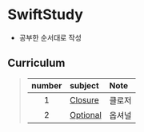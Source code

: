 # SwiftStudy
* 공부한 순서대로 작성
## Curriculum
  > | number | subject | Note |
  > |:---:| :--- | :--- |
  > |1|[Closure](https://github.com/kanghuiseon/SwiftStudy/blob/master/Lectures/01_Closure/01_Closure.md) | 클로저 |
  > |2|[Optional](https://github.com/kanghuiseon/SwiftStudy/blob/master/Lectures/02_Optional/02_Optional.md) | 옵셔널 |
